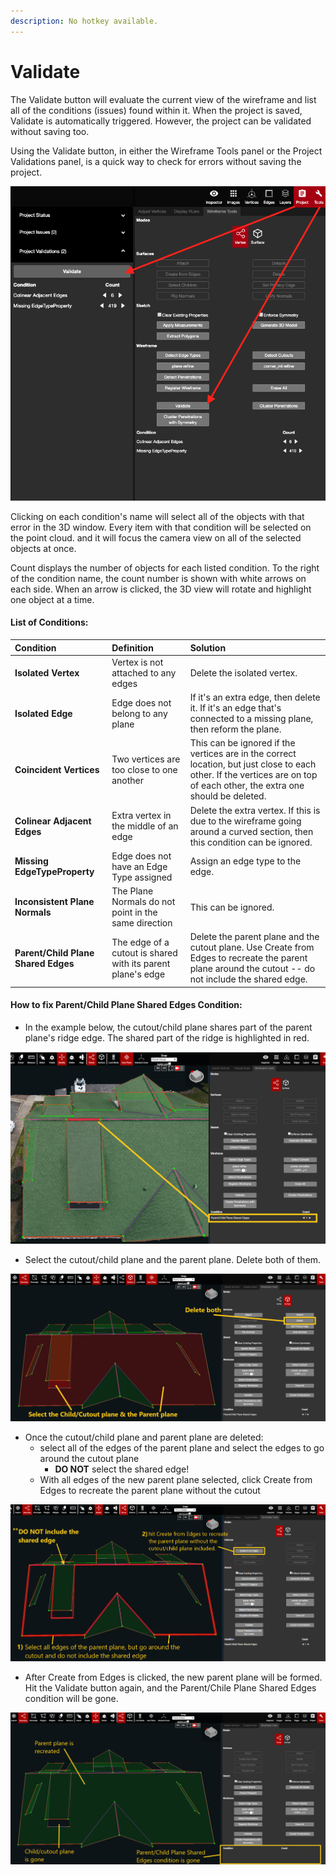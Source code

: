 ```yaml
---
description: No hotkey available.
---
```


# Validate

The Validate button will evaluate the current view of the wireframe and list all of the conditions \(issues\) found within it. When the project is saved, Validate is automatically triggered. However, the project can be validated without saving too. 

Using the Validate button, in either the Wireframe Tools panel or the Project Validations panel, is a quick way to check for errors without saving the project. 

![](../../.gitbook/assets/validate%20%281%29.png)

Clicking on each condition's name will select all of the objects with that error in the 3D window. Every item with that condition will be selected on the point cloud. and it will focus the camera view on all of the selected objects at once. 

Count displays the number of objects for each listed condition. To the right of the condition name, the count number is shown with white arrows on each side. When an arrow is clicked, the 3D view will rotate and highlight one object at a time.

#### List of Conditions:

| **Condition** | Definition | Solution |
| :--- | :--- | :--- |
| **Isolated Vertex** | Vertex is not attached to any edges | Delete the isolated vertex. |
| **Isolated Edge** | Edge does not belong to any plane | If it's an extra edge, then delete it. If it's an edge that's connected to a missing plane, then reform the plane. |
| **Coincident Vertices** | Two vertices are too close to one another | This can be ignored if the vertices are in the correct location, but just close to each other. If the vertices are on top of each other, the extra one should be deleted. |
| **Colinear Adjacent Edges** | Extra vertex in the middle of an edge | Delete the extra vertex. If this is due to the wireframe going around a curved section, then this condition can be ignored. |
| **Missing EdgeTypeProperty** | Edge does not have an Edge Type assigned | Assign an edge type to the edge. |
| **Inconsistent Plane Normals** | The Plane Normals do not point in the same direction | This can be ignored. |
| **Parent/Child Plane Shared Edges** | The edge of a cutout is shared with its parent plane's edge | Delete the parent plane and the cutout plane. Use Create from Edges to recreate the parent plane around the cutout -- do not include the shared edge. |

#### 

#### How to fix Parent/Child Plane Shared Edges Condition:

* In the example below, the cutout/child plane shares part of the parent plane's ridge edge. The shared part of the ridge is highlighted in red.

![Parent/Child Plane Shared Edges condition with the shared edge highlighted](../../.gitbook/assets/parent-child-plane-shared-edge.png)

* Select the cutout/child plane and the parent plane. Delete both of them.

![Select cutout/child plane and parent plane; delete both](../../.gitbook/assets/53167-select-parent-and-child-plane-to-delete.png)

* Once the cutout/child plane and parent plane are deleted:
  * select all of the edges of the parent plane and select the edges to go around the cutout plane
    * **DO NOT** select the shared edge!
  * With all edges of the new parent plane selected, click Create from Edges to recreate the parent plane without the cutout

![Select all edges of new parent plane and click Create from Edges](../../.gitbook/assets/53167-recreate-plane-from-selected-edges.png)

* After Create from Edges is clicked, the new parent plane will be formed. Hit the Validate button again, and the Parent/Chile Plane Shared Edges condition will be gone.

![Parent plane recreated, child/cutout plane removed; no Parent/Child Plane Shared Edges condition](../../.gitbook/assets/53167-parent-plane-recreated-and-error-gone.png)

